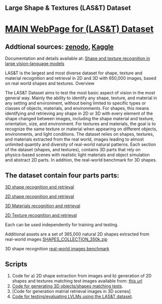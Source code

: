 
## Large Shape & Textures (LAS&T) Dataset 

# [MAIN WebPage for  (LAS&T) Dataset](https://sites.google.com/view/lastdataset/home) 

## Addtional sources: [zenodo](https://zenodo.org/records/15453634), [Kaggle](https://www.kaggle.com/datasets/sagieppel/las-and-t-large-shape-and-texture-dataset)

Documentation and details available at: [Shape and texture recognition in large vision-language models](https://arxiv.org/pdf/2503.23062)



LAS&T is the largest and most diverse dataset for shape, texture and material recognition and retrieval in 2D and 3D with 650,000 images, based on real world shapes and textures.
Overview

The LAS&T Dataset aims to test the most basic aspect of vision in the most general way. Mainly the ability to identify any shape, texture, and material in any setting and environment, without being limited to specific types or classes of objects, materials, and environments. For shapes, this means identifying and retrieving any shape in 2D or 3D with every element of the shape changed between images, including the shape material and texture, orientation, size, and environment. For textures and materials, the goal is to recognize the same texture or material when appearing on different objects, environments, and light conditions. The dataset relies on shapes, textures, and materials extracted from the real world, images leading to almost unlimited quantity and diversity of real-world natural patterns. Each section of the dataset (shapes, and textures), contains 3D parts that rely on physics-based scenes with realistic light materials and object simulation and abstract 2D parts. In addition, the real-world benchmark for 3D shapes.
 
## The dataset contain four parts parts:

[3D shape recognition and retrieval](https://sites.google.com/view/lastdataset/home#h.92xq3mv1tfg7)

[2D shape recognition and retrieval](https://sites.google.com/view/lastdataset/home#h.76i1qp3jyirq)

[3D Materials recognition and retrieval](https://sites.google.com/view/lastdataset/home#h.k87sv8vbo94w)

[2D Texture recognition and retrieval](https://sites.google.com/view/lastdataset/home#h.1426e7197024)

Each can be used independently for training and testing.

Additional assets are a set of 365,000 natural 2D shapes extracted from real-world images [SHAPES_COLLECTION_350k.zip](https://zenodo.org/records/15453634/files/SHAPES_2D_365k.zip?download=1)

3D shape recognition [real-world images benchmark](https://zenodo.org/records/15453634/files/Real_Images_3D_shape_matching_Benchmarks.zip?download=1)

## Scripts

1) Code for a) 2D shape extraction from images and b) generation of 2D shapes and textures matching test images available from: [this url](https://github.com/sagieppel/Automatic-Extraction-Of-Shapes-From-Images-Shape-dataset-generation-)
2) [Code for generating 3D objects/shapes matching tests](https://github.com/sagieppel/Generate_3D_Shape_Recognition_and_Retrieval_Synthetic_Dataset_Blender).
3) [Code for generation matrial retrieval images in 3D scenes]
4) [Code for testing/evaluating LVLMs using the LAS&T dataset](https://github.com/sagieppel/Testing-Large-Vision-Language-Models-LVLM-on-visual-questions).
